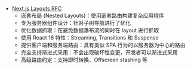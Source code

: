 - [Next.js Layouts RFC](https://nextjs.org/blog/layouts-rfc#how-routing-currently-works)
	- 嵌套布局 (Nested Layouts)：使用嵌套路由构建复杂应用程序
	- 专为服务器组件设计：针对子树导航进行了优化
	- 优化数据抓取：在避免数据瀑布流的同时在 layout 进行抓取
	- 使用 React 18 特性：Streaming, Transitions 和 Suspense
	- 提供客户端和服务端路由：具有类似 SPA 行为的以服务器为中心的路由
	- 完全支持渐进式采用：不会出现破坏性变更，开发者可以渐进式采用
	- 高级路由约定：支持即时转换、Offscreen stashing 等